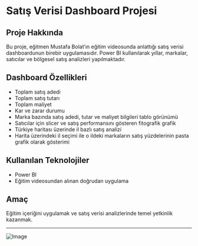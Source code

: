 # Satış Verisi Dashboard Projesi

## Proje Hakkında  
Bu proje, eğitmen Mustafa Bolat’ın eğitim videosunda anlattığı satış verisi dashboardunun birebir uygulamasıdır. Power BI kullanılarak yıllar, markalar, satıcılar ve bölgesel satış analizleri yapılmaktadır.

## Dashboard Özellikleri  
- Toplam satış adedi  
- Toplam satış tutarı  
- Toplam maliyet  
- Kar ve zarar durumu  
- Marka bazında satış adedi, tutar ve maliyet bilgileri tablo görünümü  
- Satıcılar için slicer ve satış performansını gösteren fitografik grafik  
- Türkiye haritası üzerinde il bazlı satış analizi  
- Harita üzerindeki il seçimi ile o ildeki markaların satış yüzdelerinin pasta grafik olarak gösterimi  

## Kullanılan Teknolojiler  
- Power BI  
- Eğitim videosundan alınan doğrudan uygulama  

## Amaç  
Eğitim içeriğini uygulamak ve satış verisi analizlerinde temel yetkinlik kazanmak.

---
![Image](https://github.com/user-attachments/assets/7bde76b3-943c-4a64-9349-85e5207d02ed)
